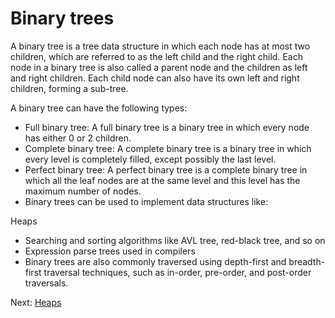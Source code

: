 # Binary trees

A binary tree is a tree data structure in which each node has at most two children, which are referred to as the left child and the right child. Each node in a binary tree is also called a parent node and the children as left and right children. Each child node can also have its own left and right children, forming a sub-tree.

A binary tree can have the following types:

- Full binary tree: A full binary tree is a binary tree in which every node has either 0 or 2 children.
- Complete binary tree: A complete binary tree is a binary tree in which every level is completely filled, except possibly the last level.
- Perfect binary tree: A perfect binary tree is a complete binary tree in which all the leaf nodes are at the same level and this level has the maximum number of nodes.
- Binary trees can be used to implement data structures like:

Heaps
- Searching and sorting algorithms like AVL tree, red-black tree, and so on
- Expression parse trees used in compilers
- Binary trees are also commonly traversed using depth-first and breadth-first traversal techniques, such as in-order, pre-order, and post-order traversals.




Next: [Heaps](7_heaps.md)
